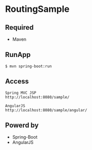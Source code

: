 # RoutingSample

## Required

* Maven

## RunApp

```
$ mvn spring-boot:run
```

## Access

```
Spring MVC JSP  
http://localhost:8080/sample/  

AngularJS  
http://localhost:8080/sample/angular/
```

## Powerd by

* Spring-Boot
* AngularJS
